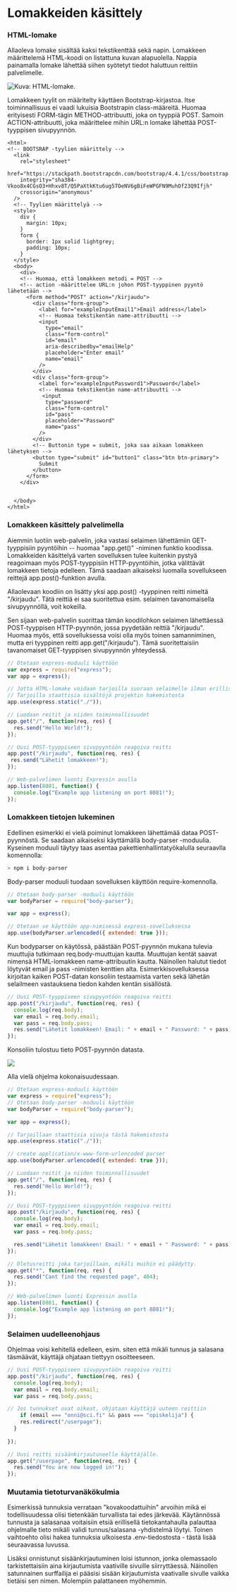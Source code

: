 # Lomakkeiden käsittely

### HTML-lomake

Allaoleva lomake sisältää kaksi tekstikenttää sekä napin. Lomakkeen määrittelemä HTML-koodi on listattuna kuvan alapuolella. Nappia painamalla lomake lähettää siihen syötetyt tiedot haluttuun reittiin palvelimelle.

![Kuva: HTML-lomake.](../.gitbook/assets/image%20%2817%29.png)

Lomakkeen tyylit on määritelty käyttäen Bootstrap-kirjastoa. Itse toiminnallisuus ei vaadi lukuisia Bootstrapin class-määreitä. Huomaa erityisesti FORM-tägin METHOD-attribuutti, joka on tyyppiä POST. Samoin ACTION-attribuutti, joka määrittelee mihin URL:n lomake lähettää POST-tyyppisen sivupyynnön.

```markup
<html>
<!-- BOOTSRAP -tyylien määrittely -->
  <link
    rel="stylesheet"
    href="https://stackpath.bootstrapcdn.com/bootstrap/4.4.1/css/bootstrap.min.css"
    integrity="sha384-Vkoo8x4CGsO3+Hhxv8T/Q5PaXtkKtu6ug5TOeNV6gBiFeWPGFN9MuhOf23Q9Ifjh"
    crossorigin="anonymous"
  />
  <!-- Tyylien määrittelyä -->
  <style>
    div {
      margin: 10px;
    }
    form {
      border: 1px solid lightgrey;
      padding: 10px;
    }
  </style>
  <body>
    <div>
    <!-- Huomaa, että lomakkeen metodi = POST -->
    <!-- action -määrittelee URL:n johon POST-tyyppinen pyyntö lähetetään -->
      <form method="POST" action="/kirjaudu">
        <div class="form-group">
          <label for="exampleInputEmail1">Email address</label>
          <!-- Huomaa tekstikentän name-attribuutti -->
          <input
            type="email"
            class="form-control"
            id="email"
            aria-describedby="emailHelp"
            placeholder="Enter email"
            name="email" 
          />
        </div>
        <div class="form-group">
          <label for="exampleInputPassword1">Password</label>
          <!-- Huomaa tekstikentän name-attribuutti -->
           <input
            type="password"
            class="form-control"
            id="pass"
            placeholder="Password"
            name="pass"
          />
        </div>
        <!-- Buttonin type = submit, joka saa aikaan lomakkeen lähetyksen -->
        <button type="submit" id="button1" class="btn btn-primary">
          Submit
        </button>
      </form>
    </div>
    
  
  </body>
</html>

```

### Lomakkeen käsittely palvelimella

Aiemmin luotiin web-palvelin, joka vastasi selaimen lähettämiin GET-tyyppisiin pyyntöihin -- huomaa "app.get\(\)" -niminen funktio koodissa. Lomakkeiden käsittelyä varten sovelluksen tulee kuitenkin pystyä reagoimaan myös POST-tyyppisiin HTTP-pyyntöihin, jotka välittävät lomakkeen tietoja edelleen. Tämä saadaan aikaiseksi luomalla sovellukseen reittejä app.post\(\)-funktion avulla.

Allaolevaan koodiin on lisätty yksi app.post\(\) -tyyppinen reitti nimeltä "/kirjaudu". Tätä reittiä ei saa suoritettua esim. selaimen tavanomaisella sivupyynnöllä, voit kokeilla.

Sen sijaan  web-palvelin suorittaa tämän koodilohkon selaimen lähettäessä POST-tyyppisen HTTP-pyynnön, jossa pyydetään reittiä "/kirjaudu". Huomaa myös, että sovelluksessa voisi olla myös toinen samanniminen, mutta eri tyyppinen reitti app.get\("/kirjaudu"\). Tämä suoritettaisiin tavanomaiset GET-tyyppisen sivupyynnön yhteydessä.

```javascript
// Otetaan express-moduuli käyttöön
var express = require("express");
var app = express();

// Jotta HTML-lomake voidaan tarjoilla suoraan selaimelle ilman erillistä reittiä, sallitaan expressin 
// Tarjoilla staattisia sisältöjä projektin hakemistosta
app.use(express.static("./"));

// Luodaan reitit ja niiden toiminnallisuudet
app.get("/", function(req, res) {
  res.send("Hello World!");
});

// Uusi POST-tyyppiseen sivupyyntöön reagoiva reitti
app.post("/kirjaudu", function(req, res) {
 res.send("Lähetit lomakkeen!");
});

// Web-palvelimen luonti Expressin avulla
app.listen(8081, function() {
  console.log("Example app listening on port 8081!");
});
```

### Lomakkeen tietojen lukeminen

Edellinen esimerkki ei vielä poiminut lomakkeen lähettämää dataa POST-pyynnöstä. Se saadaan aikaiseksi käyttämällä body-parser -moduulia. Kyseinen moduuli  täytyy taas asentaa pakettienhallintatyökalulla seuraavlla komennolla:

```javascript
> npm i body-parser
```

Body-parser moduuli tuodaan sovelluksen käyttöön require-komennolla. 

```javascript
// Otetaan body-parser -moduuli käyttöön
var bodyParser = require("body-parser");

var app = express();

// Otetaan se käyttöön app-nimisessä express-sovelluksessa
app.use(bodyParser.urlencoded({ extended: true }));

```

Kun bodyparser on käytössä, päästään POST-pyynnön mukana tulevia muuttujia tutkimaan req.body-muuttujan kautta. Muuttujan kentät saavat nimensä HTML-lomakkeen name-attribuutin kautta. Näinollen halutut tiedot löytyvät email ja pass -nimisten kenttien alta. Esimerkkisovelluksessa kirjoitan kaiken POST-datan konsoliin testaamista varten sekä lähetän selailmeen vastauksena tiedon kahden kentän sisällöstä.

```javascript
// Uusi POST-tyyppiseen sivupyyntöön reagoiva reitti
app.post("/kirjaudu", function(req, res) {
  console.log(req.body);
  var email = req.body.email;
  var pass = req.body.pass;
  res.send("Lähetit lomakkeen! Email: " + email + " Password: " + pass);
});
```

Konsoliin tulostuu tieto POST-pyynnön datasta.

![](../.gitbook/assets/image%20%2839%29.png)

Alla vielä ohjelma kokonaisuudessaan.

```javascript
// Otetaan express-moduuli käyttöön
var express = require("express");
// Otetaan body-parser -moduuli käyttöön
var bodyParser = require("body-parser");

var app = express();

// Tarjoillaan staattisia sivuja tästä hakemistosta
app.use(express.static("./"));

// create application/x-www-form-urlencoded parser
app.use(bodyParser.urlencoded({ extended: true }));

// Luodaan reitit ja niiden toiminnallisuudet
app.get("/", function(req, res) {
  res.send("Hello World!");
});

// Uusi POST-tyyppiseen sivupyyntöön reagoiva reitti
app.post("/kirjaudu", function(req, res) {
  console.log(req.body);
  var email = req.body.email;
  var pass = req.body.pass;

  res.send("Lähetit lomakkeen! Email: " + email + " Password: " + pass);
});

// Oletusreitti joka tarjoillaan, mikäli muihin ei päädytty.
app.get("*", function(req, res) {
  res.send("Cant find the requested page", 404);
});

// Web-palvelimen luonti Expressin avulla
app.listen(8081, function() {
  console.log("Example app listening on port 8081!");
});

```

### Selaimen uudelleenohjaus 

Ohjelmaa voisi kehitellä edelleen, esim. siten että mikäli tunnus ja salasana täsmäävät, käyttäjä ohjataan tiettyyn osoitteeseen. 

```javascript
// Uusi POST-tyyppiseen sivupyyntöön reagoiva reitti
app.post("/kirjaudu", function(req, res) {
  console.log(req.body);
  var email = req.body.email;
  var pass = req.body.pass;

// Jos tunnukset ovat oikeat, ohjataan käyttäjä uuteen reittiin
    if (email === "onni@sci.fi" && pass === "opiskelija") {
    res.redirect("/userpage");
  }
  
});

// Uusi reitti sisäänkirjautuneelle käyttäjälle.
app.get("/userpage", function(req, res) {
  res.send("You are now logged in!");
});
```

### Muutamia tietoturvanäkökulmia 

Esimerkissä tunnuksia verrataan "kovakoodattuihin" arvoihin mikä ei todellisuudessa olisi tietenkään turvallista tai edes järkevää. Käytännössä tunnusta ja salasanaa voitaisiin etsiä erillisellä tietokantahaulla palauttaa ohjelmalle tieto mikäli validi tunnus/salasana -yhdistelmä löytyi. Toinen vaihtoehto olisi hakea tunnuksia ulkoisesta .env-tiedostosta - tästä lisää seuraavassa luvussa.

Lisäksi onnistunut sisäänkirjautuminen loisi istunnon, jonka olemassaolo tarkistettaisiin aina kirjautumista vaativille sivuille siirryttäessä. Näinollen satunnainen surffailija ei pääsisi sisään kirjautumista vaativalle sivulle vaikka tietäisi sen nimen. Molempiin palattaneen myöhemmin.



